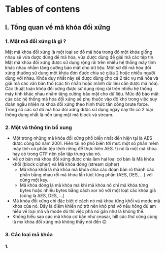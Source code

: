Tables of contens
=================


## I. Tổng quan về mã khóa đối xứng

### 1. Mật mã đối xứng là gì ?

Mật mã khóa đối xứng là một loại sơ đồ mã hóa trong đó một khóa giống nhau sẽ vừa được dùng để mã hóa, vừa được dùng để giải mã các tệp tin. Mật mã khóa đối xứng được sử dụng rộng rãi trên nhiều hệ thống máy tính khác nhau nhằm tăng cường bảo mật cho dữ liệu. Một sơ đồ mã hóa đối xứng thường sử dụng một khóa đơn được chia sẻ giữa 2 hoặc nhiều người dùng với nhau. Khóa duy nhất này sẽ được dùng cho cả 2 tác vụ mã hóa và giải mã các văn bản thô (các tin nhắn hoặc mảnh dữ liệu cần được mã hóa). Các thuật toán khóa đối xứng được sử dụng rộng rãi trên nhiều hệ thống máy tính khác nhau nhằm tăng cường bảo mật cho dữ liệu. Mức độ bảo mật của các hệ thống mã hóa đối xứng sẽ phụ thuộc vào độ khó trong việc suy đoán ngẫu nhiên ra khóa đối xứng theo hình thức tấn công brute force. Trong số các sơ đồ mã hóa đối xứng được sử dụng ngày nay thì có 2 loại thông dụng nhất là nền tảng mật mã block và stream.

### 2. Một và thông tin bổ xung

- Một trong những mã khóa đối xứng phổ biến nhẩt đến hiện tại là AES được công bố năm 2001. Hiên tại nó phổ biến tới mưc một số phần mêm máy tính có phần tệp lệnh riêng để thực hiên AES. !) nó là một mã khóa hay có trong CTF nên cần tập trung vào nó.
- Về cơ bản mã khóa đối xứng được chia làm hai loại cơ bản là Mã khóa khối (block cipher) và Mã khóa dòng (stream cipher)
  - Mã khóa khối là mã khóa mã khóa chia các đoạn bản rõ thành các phần bằng nhau rồi mã khóa lần lượt từng phần (AES, DES, ...) với cùng một key.
  - Mã khóa dòng là mã khóa mà khi mã khóa nó chỉ mã khóa từng bytes hoặc nhiều bytes bằng cách xor nó với một loạt các khóa giả (cũng là AES, DES, ...)
- Mã khóa đối xứng chỉ đặc biệt ở cách nó mã khóa từng khối và mode mã khóa của nó. Đây là điểm khiến nó trở nên khó phá vỡ nếu hông đủ am hiểu về loại mã và mode đó thì việc phá nó gần như là không thể.
- Không hiểu sao các mã khóa cơ bản như ceasar, hill các thứ cũng cùng là mx khóa đối xứng mà không thấy nói đến 🙃

### 3. Các loại mã khóa

#### 1. 

